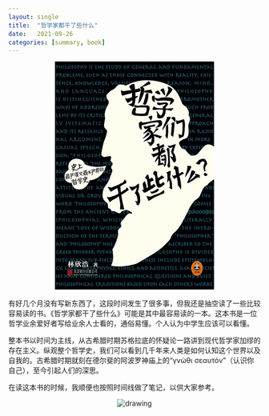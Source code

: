 ```yaml
---
layout: single
title:  "哲学家都干了些什么"
date:   2021-09-26
categories: [summary, book]
---
```


<p align="center">
    <img src="/assets/images/2021-09-26-哲学家都干了些什么/哲学家都干了些什么.jpg" alt="drawing"/>
</p>

有好几个月没有写新东西了，这段时间发生了很多事，但我还是抽空读了一些比较容易读的书。《哲学家都干了些什么》可能是其中最容易读的一本。这本书是一位哲学业余爱好者写给业余人士看的，通俗易懂。个人认为中学生应该可以看懂。

整本书以时间为主线，从古希腊时期苏格拉底的怀疑论一路讲到现代哲学家加缪的存在主义。纵观整个哲学史，我们可以看到几千年来人类是如何认知这个世界以及自我的。古希腊时期就刻在德尔斐的阿波罗神庙上的“γνώθι σεαυτόν”（认识你自己），至今引起人们的深思。

在读这本书的时候，我顺便也按照时间线做了笔记，以供大家参考。

<p align="center">
    <img src="/assets/images/2021-09-26-哲学家都干了些了什么/summary.jpg" alt="drawing"/>
</p>
